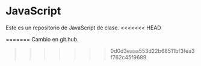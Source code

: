 # JavaScript
Este es un repositorio de JavaScript de clase.
<<<<<<< HEAD


=======
Cambio en git.hub.
>>>>>>> 0d0d3eaaa553d22b68511bf3fea3f762c45f9689
